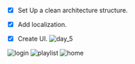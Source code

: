 - [x] Set Up a clean architecture structure.
- [x] Add localization.
- [x] Create UI.
![day_5](https://user-images.githubusercontent.com/29660093/118360426-16f4eb80-b590-11eb-9e93-aa17ef05f2dc.jpg)


![login](https://user-images.githubusercontent.com/29660093/118402017-bd182280-b670-11eb-8138-dda8822d97e9.jpg)    ![playlist](https://user-images.githubusercontent.com/29660093/118402020-be494f80-b670-11eb-846c-62aa03ea4d54.jpg)    ![home](https://user-images.githubusercontent.com/29660093/118402021-bee1e600-b670-11eb-844c-f84866653b26.jpg)

